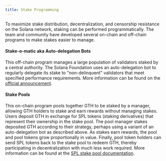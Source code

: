 ```yaml
---
title: Stake Programming
---
```


To maximize stake distribution, decentralization, and censorship resistance on
the Solana network, staking can be performed programmatically. The team
and community have developed several on-chain and off-chain programs to make
stakes easier to manage.

#### Stake-o-matic aka Auto-delegation Bots

This off-chain program manages a large population of validators staked by a
central authority. The Solana Foundation uses an auto-delegation bot to regularly delegate its
stake to "non-delinquent" validators that meet specified performance requirements. More information can be found on the
[official announcement](https://forums.solana.com/t/stake-o-matic-delegation-matching-program/790).

#### Stake Pools

This on-chain program pools together GTH to be staked by a manager, allowing GTH
holders to stake and earn rewards without managing stakes.
Users deposit GTH in exchange for SPL tokens (staking derivatives) that represent their ownership in the stake pool. The pool
manager stakes deposited GTH according to their strategy, perhaps using a variant
of an auto-delegation bot as described above. As stakes earn rewards, the pool and pool tokens
grow proportionally in value. Finally, pool token holders can send SPL tokens
back to the stake pool to redeem GTH, thereby participating in decentralization with much
less work required. More information can be found at the
[SPL stake pool documentation](https://spl.solana.com/stake-pool).
